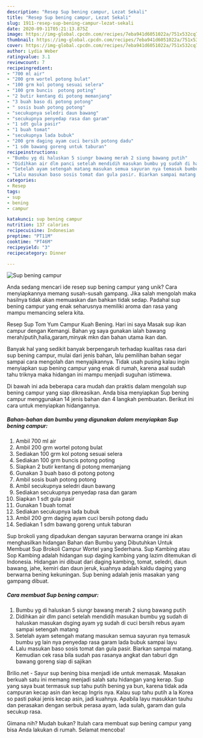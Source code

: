 ```yaml
---
description: "Resep Sup bening campur, Lezat Sekali"
title: "Resep Sup bening campur, Lezat Sekali"
slug: 1911-resep-sup-bening-campur-lezat-sekali
date: 2020-09-11T05:21:13.875Z
image: https://img-global.cpcdn.com/recipes/7eba941d6051022a/751x532cq70/sup-bening-campur-foto-resep-utama.jpg
thumbnail: https://img-global.cpcdn.com/recipes/7eba941d6051022a/751x532cq70/sup-bening-campur-foto-resep-utama.jpg
cover: https://img-global.cpcdn.com/recipes/7eba941d6051022a/751x532cq70/sup-bening-campur-foto-resep-utama.jpg
author: Lydia Weber
ratingvalue: 3.1
reviewcount: 7
recipeingredient:
- "700 ml air"
- "200 grm wortel potong bulat"
- "100 grm kol potong sesuai selera"
- "100 grm buncis  potong poting"
- "2 butir kentang di potong memanjang"
- "3 buah baso di potong potong"
- " sosis buah potong potong"
- "secukupnya seledri daun bawang"
- "secukupnya penyedap rasa dan garam"
- "1 sdt gula pasir"
- "1 buah tomat"
- "secukupnya lada bubuk"
- "200 grm daging ayam cuci bersih potong dadu"
- "1 sdm bawang goreng untuk taburan"
recipeinstructions:
- "Bumbu yg di haluskan 5 siungr bawang merah 2 siung bawang putih"
- "Didihkan air dlm panci setelah mendidih masukan bumbu yg sudah di haluskan masukan dsging ayam yg sudah di cuci bersih rebus ayam sampai setengah matang"
- "Setelah ayam setengah matang masukan semua sayuran nya temasuk bumbu yg lain nya penyedap rasa garam lada bubuk sampai layu"
- "Lalu masukan baso sosis tomat dan gula pasir. Biarkan sampai matang. Kemudian cek rasa bila sudah pas rasanya angkat dan taburi dgn bawang goreng siap di sajikan"
categories:
- Resep
tags:
- sup
- bening
- campur

katakunci: sup bening campur 
nutrition: 137 calories
recipecuisine: Indonesian
preptime: "PT11M"
cooktime: "PT46M"
recipeyield: "3"
recipecategory: Dinner

---
```



![Sup bening campur](https://img-global.cpcdn.com/recipes/7eba941d6051022a/751x532cq70/sup-bening-campur-foto-resep-utama.jpg)

Anda sedang mencari ide resep sup bening campur yang unik? Cara menyiapkannya memang susah-susah gampang. Jika salah mengolah maka hasilnya tidak akan memuaskan dan bahkan tidak sedap. Padahal sup bening campur yang enak seharusnya memiliki aroma dan rasa yang mampu memancing selera kita.

Resep Sup Tom Yum Campur Kuah Bening. Hari ini saya Masak sup ikan campur dengan Kemangi. Bahan yg saya gunakan ialah bawang merah/putih,halia,garam,minyak mkn dan bahan utama ikan dan.

Banyak hal yang sedikit banyak berpengaruh terhadap kualitas rasa dari sup bening campur, mulai dari jenis bahan, lalu pemilihan bahan segar sampai cara mengolah dan menyajikannya. Tidak usah pusing kalau ingin menyiapkan sup bening campur yang enak di rumah, karena asal sudah tahu triknya maka hidangan ini mampu menjadi suguhan istimewa.


Di bawah ini ada beberapa cara mudah dan praktis dalam mengolah sup bening campur yang siap dikreasikan. Anda bisa menyiapkan Sup bening campur menggunakan 14 jenis bahan dan 4 langkah pembuatan. Berikut ini cara untuk menyiapkan hidangannya.

<!--inarticleads1-->

##### Bahan-bahan dan bumbu yang digunakan dalam menyiapkan Sup bening campur:

1. Ambil 700 ml air
1. Ambil 200 grm wortel potong bulat
1. Sediakan 100 grm kol potong sesuai selera
1. Sediakan 100 grm buncis  potong poting
1. Siapkan 2 butir kentang di potong memanjang
1. Gunakan 3 buah baso di potong potong
1. Ambil  sosis buah potong potong
1. Ambil secukupnya seledri daun bawang
1. Sediakan secukupnya penyedap rasa dan garam
1. Siapkan 1 sdt gula pasir
1. Gunakan 1 buah tomat
1. Sediakan secukupnya lada bubuk
1. Ambil 200 grm daging ayam cuci bersih potong dadu
1. Sediakan 1 sdm bawang goreng untuk taburan


Sup brokoli yang dipadukan dengan sayuran berwarna orange ini akan menghasilkan hidangan Bahan dan Bumbu yang Dibutuhkan Untuk Membuat Sup Brokoli Campur Wortel yang Sederhana. Sup Kambing atau Sop Kambing adalah hidangan sup daging kambing yang lazim ditemukan di Indonesia. Hidangan ini dibuat dari daging kambing, tomat, seledri, daun bawang, jahe, kemiri dan daun jeruk, kuahnya adalah kaldu daging yang berwarna bening kekuningan. Sup bening adalah jenis masakan yang gampang dibuat. 

<!--inarticleads2-->

##### Cara membuat Sup bening campur:

1. Bumbu yg di haluskan 5 siungr bawang merah 2 siung bawang putih
1. Didihkan air dlm panci setelah mendidih masukan bumbu yg sudah di haluskan masukan dsging ayam yg sudah di cuci bersih rebus ayam sampai setengah matang
1. Setelah ayam setengah matang masukan semua sayuran nya temasuk bumbu yg lain nya penyedap rasa garam lada bubuk sampai layu
1. Lalu masukan baso sosis tomat dan gula pasir. Biarkan sampai matang. Kemudian cek rasa bila sudah pas rasanya angkat dan taburi dgn bawang goreng siap di sajikan


Brilio.net - Sayur sup bening bisa menjadi ide untuk memasak. Masakan berkuah satu ini memang menjadi salah satu hidangan yang kerap. Sup yang saya buat termasuk sup tahu putih bening ya bun, karena tidak ada campuran kecap asin dan kecap Ingris nya. Kalau sup tahu putih a la Korea so pasti pakai jenis kecap asin, jadi kuahnya. Apabila layu masukkan tauhu dan perasakan dengan serbuk perasa ayam, lada sulah, garam dan gula secukup rasa. 

Gimana nih? Mudah bukan? Itulah cara membuat sup bening campur yang bisa Anda lakukan di rumah. Selamat mencoba!
